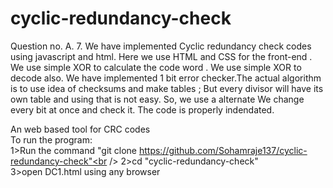 # cyclic-redundancy-check

Question no. A. 7.
We have implemented Cyclic redundancy check codes using javascript and html.
Here we use HTML and CSS for the front-end .
We use simple XOR to calculate the code word .
We use simple XOR to decode also.
We have implemented 1 bit error checker.The actual algorithm is to use idea of checksums and make tables ;
But every divisor will have its own table and using that is not easy. So, we use a alternate 
We change every bit at once and check it. 
The code is properly indendated.


An web based tool for CRC codes<br />
To run the program:<br />
1>Run the command "git clone https://github.com/Sohamraje137/cyclic-redundancy-check"<br />
2>cd "cyclic-redundancy-check"<br />
3>open DC1.html using any browser
